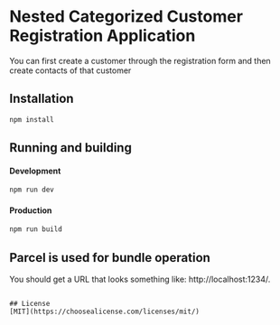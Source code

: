 # Nested Categorized Customer Registration Application

You can first create a customer through the registration form and then create contacts of that customer

## Installation


```bash
npm install
```

## Running and building
#### Development
```python
npm run dev
```
#### Production
```python
npm run build
```
## Parcel is used for bundle operation
You should get a URL that looks something like: http://localhost:1234/.
```

## License
[MIT](https://choosealicense.com/licenses/mit/)
